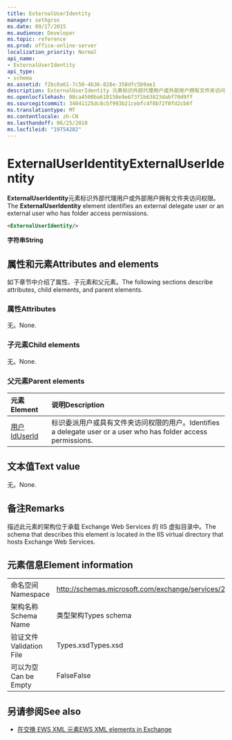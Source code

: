 ```yaml
---
title: ExternalUserIdentity
manager: sethgros
ms.date: 09/17/2015
ms.audience: Developer
ms.topic: reference
ms.prod: office-online-server
localization_priority: Normal
api_name:
- ExternalUserIdentity
api_type:
- schema
ms.assetid: f2bc0a61-7c50-4b36-828e-358dfc5b9ae1
description: ExternalUserIdentity 元素标识外部代理用户或外部用户拥有文件夹访问权限。
ms.openlocfilehash: 08ca4500ba610150e9e673f1b63823dabf70d9ff
ms.sourcegitcommit: 34041125dc8c5f993b21cebfc4f8b72f0fd2cb6f
ms.translationtype: MT
ms.contentlocale: zh-CN
ms.lasthandoff: 06/25/2018
ms.locfileid: "19754282"
---
```

# <a name="externaluseridentity"></a><span data-ttu-id="9239d-103">ExternalUserIdentity</span><span class="sxs-lookup"><span data-stu-id="9239d-103">ExternalUserIdentity</span></span>

<span data-ttu-id="9239d-104">**ExternalUserIdentity**元素标识外部代理用户或外部用户拥有文件夹访问权限。</span><span class="sxs-lookup"><span data-stu-id="9239d-104">The **ExternalUserIdentity** element identifies an external delegate user or an external user who has folder access permissions.</span></span> 
  
```xml
<ExternalUserIdentity/>
```

 <span data-ttu-id="9239d-105">**字符串**</span><span class="sxs-lookup"><span data-stu-id="9239d-105">**String**</span></span>
## <a name="attributes-and-elements"></a><span data-ttu-id="9239d-106">属性和元素</span><span class="sxs-lookup"><span data-stu-id="9239d-106">Attributes and elements</span></span>

<span data-ttu-id="9239d-107">如下章节中介绍了属性、子元素和父元素。</span><span class="sxs-lookup"><span data-stu-id="9239d-107">The following sections describe attributes, child elements, and parent elements.</span></span>
  
### <a name="attributes"></a><span data-ttu-id="9239d-108">属性</span><span class="sxs-lookup"><span data-stu-id="9239d-108">Attributes</span></span>

<span data-ttu-id="9239d-109">无。</span><span class="sxs-lookup"><span data-stu-id="9239d-109">None.</span></span>
  
### <a name="child-elements"></a><span data-ttu-id="9239d-110">子元素</span><span class="sxs-lookup"><span data-stu-id="9239d-110">Child elements</span></span>

<span data-ttu-id="9239d-111">无。</span><span class="sxs-lookup"><span data-stu-id="9239d-111">None.</span></span>
  
### <a name="parent-elements"></a><span data-ttu-id="9239d-112">父元素</span><span class="sxs-lookup"><span data-stu-id="9239d-112">Parent elements</span></span>

|<span data-ttu-id="9239d-113">**元素**</span><span class="sxs-lookup"><span data-stu-id="9239d-113">**Element**</span></span>|<span data-ttu-id="9239d-114">**说明**</span><span class="sxs-lookup"><span data-stu-id="9239d-114">**Description**</span></span>|
|:-----|:-----|
|[<span data-ttu-id="9239d-115">用户 Id</span><span class="sxs-lookup"><span data-stu-id="9239d-115">UserId</span></span>](userid.md) <br/> |<span data-ttu-id="9239d-116">标识委派用户或具有文件夹访问权限的用户。</span><span class="sxs-lookup"><span data-stu-id="9239d-116">Identifies a delegate user or a user who has folder access permissions.</span></span>  <br/> |
   
## <a name="text-value"></a><span data-ttu-id="9239d-117">文本值</span><span class="sxs-lookup"><span data-stu-id="9239d-117">Text value</span></span>

<span data-ttu-id="9239d-118">无。</span><span class="sxs-lookup"><span data-stu-id="9239d-118">None.</span></span>
  
## <a name="remarks"></a><span data-ttu-id="9239d-119">备注</span><span class="sxs-lookup"><span data-stu-id="9239d-119">Remarks</span></span>

<span data-ttu-id="9239d-120">描述此元素的架构位于承载 Exchange Web Services 的 IIS 虚拟目录中。</span><span class="sxs-lookup"><span data-stu-id="9239d-120">The schema that describes this element is located in the IIS virtual directory that hosts Exchange Web Services.</span></span>
  
## <a name="element-information"></a><span data-ttu-id="9239d-121">元素信息</span><span class="sxs-lookup"><span data-stu-id="9239d-121">Element information</span></span>

|||
|:-----|:-----|
|<span data-ttu-id="9239d-122">命名空间</span><span class="sxs-lookup"><span data-stu-id="9239d-122">Namespace</span></span>  <br/> |http://schemas.microsoft.com/exchange/services/2006/types  <br/> |
|<span data-ttu-id="9239d-123">架构名称</span><span class="sxs-lookup"><span data-stu-id="9239d-123">Schema Name</span></span>  <br/> |<span data-ttu-id="9239d-124">类型架构</span><span class="sxs-lookup"><span data-stu-id="9239d-124">Types schema</span></span>  <br/> |
|<span data-ttu-id="9239d-125">验证文件</span><span class="sxs-lookup"><span data-stu-id="9239d-125">Validation File</span></span>  <br/> |<span data-ttu-id="9239d-126">Types.xsd</span><span class="sxs-lookup"><span data-stu-id="9239d-126">Types.xsd</span></span>  <br/> |
|<span data-ttu-id="9239d-127">可以为空</span><span class="sxs-lookup"><span data-stu-id="9239d-127">Can be Empty</span></span>  <br/> |<span data-ttu-id="9239d-128">False</span><span class="sxs-lookup"><span data-stu-id="9239d-128">False</span></span>  <br/> |
   
## <a name="see-also"></a><span data-ttu-id="9239d-129">另请参阅</span><span class="sxs-lookup"><span data-stu-id="9239d-129">See also</span></span>



- [<span data-ttu-id="9239d-130">在交换 EWS XML 元素</span><span class="sxs-lookup"><span data-stu-id="9239d-130">EWS XML elements in Exchange</span></span>](ews-xml-elements-in-exchange.md)

